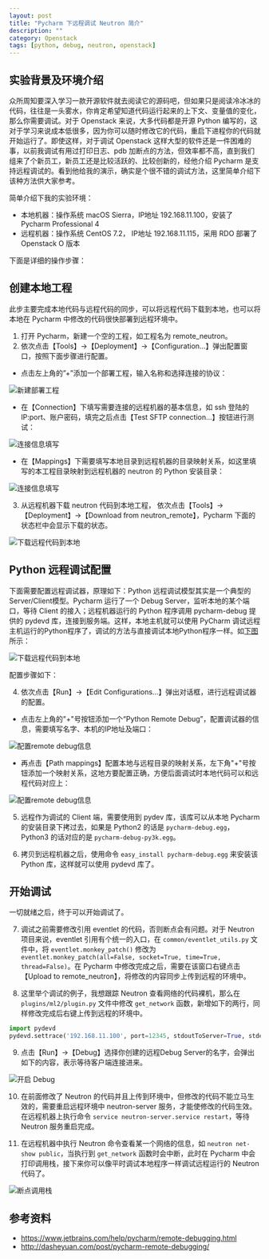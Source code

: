 ```yaml
---
layout: post
title: "Pycharm 下远程调试 Neutron 简介"
description: ""
category: Openstack
tags: [python, debug, neutron, openstack]
---
```


## 实验背景及环境介绍

众所周知要深入学习一款开源软件就去阅读它的源码吧，但如果只是阅读冷冰冰的代码，往往是一头雾水，你肯定希望知道代码运行起来的上下文、变量值的变化，那么你需要调试。对于 Openstack 来说，大多代码都是开源 Python 编写的，这对于学习来说成本低很多，因为你可以随时修改它的代码，重启下进程你的代码就开始运行了。即使这样，对于调试 Openstack 这样大型的软件还是一件困难的事，以前我调试有用过打印日志、pdb 加断点的方法，但效率都不高，直到我们组来了个新员工，新员工还是比较活跃的、比较创新的，经他介绍 Pycharm 是支持远程调试的。看到他给我的演示，确实是个很不错的调试方法，这里简单介绍下该种方法供大家参考。

简单介绍下我的实验环境：

* 本地机器：操作系统 macOS Sierra，IP地址 192.168.11.100，安装了 Pycharm Professional 4
* 远程机器：操作系统 CentOS 7.2， IP地址 192.168.11.115，采用 RDO 部署了 Openstack O 版本

下面是详细的操作步骤：

## 创建本地工程

此步主要完成本地代码与远程代码的同步，可以将远程代码下载到本地，也可以将本地在 Pycharm 中修改的代码很快部署到远程环境中。

1) 打开 Pycharm，新建一个空的工程，如工程名为 remote_neutron。
2) 依次点击【Tools】->【Deployment】->【Configuration...】弹出配置窗口，按照下面步骤进行配置。

* 点击左上角的”+”添加一个部署工程，输入名称和选择连接的协议：

![新建部署工程](../../../images/201709/20170922-00.png)

* 在【Connection】下填写需要连接的远程机器的基本信息，如 ssh 登陆的 IP:port、账户密码，填完之后点击【Test SFTP connection...】按钮进行测试：

![连接信息填写](../../../images/201709/20170922-01.png)

* 在【Mappings】下需要填写本地目录到远程机器的目录映射关系，如这里填写的本工程目录映射到远程机器的 neutron 的 Python 安装目录：

![连接信息填写](../../../images/201709/20170922-02.png)


3) 从远程机器下载 neutron 代码到本地工程， 依次点击【Tools】->【Deployment】->【Download from neutron_remote】，Pycharm 下面的状态栏中会显示下载的状态。

![下载远程代码到本地](../../../images/201709/20170922-03.png)


## Python 远程调试配置

下面需要配置远程调试器，原理如下：Python 远程调试模型其实是一个典型的Server/Client模型。Pycharm 运行了一个 Debug Server，监听本地的某个端口，等待 Client 的接入；远程机器运行的 Python 程序调用 pycharm-debug 提供的 pydevd 库，连接到服务端。这样，本地主机就可以使用 PyCharm 调试远程主机运行的Python程序了，调试的方法与直接调试本地Python程序一样。如[下图](http://dasheyuan.com/post/pycharm-remote-debugging/)所示：

![下载远程代码到本地](../../../images/201709/20170922-04.png)

配置步骤如下：

4) 依次点击【Run】->【Edit Configurations...】弹出对话框，进行远程调试器的配置。

* 点击左上角的"+"号按钮添加一个“Python Remote Debug”，配置调试器的信息，需要填写名字、本机的IP地址及端口：

![配置remote debug信息](../../../images/201709/20170922-05.png)

* 再点击【Path mappings】配置本地与远程目录的映射关系，左下角"+"号按钮添加一个映射关系，这地方要配置正确，方便后面调试时本地代码可以和远程代码对应上：

![配置remote debug信息](../../../images/201709/20170922-06.png)

5) 远程作为调试的 Client 端，需要使用到 pydev 库，该库可以从本地 Pycharm 的安装目录下拷过去，如果是 Python2 的话是 `pycharm-debug.egg`，Python3 的话对应的是 `pycharm-debug-py3k.egg`。

6) 拷贝到远程机器之后，使用命令 `easy_install pycharm-debug.egg` 来安装该 Python 库，这样就可以使用 pydevd 库了。

## 开始调试

一切就绪之后，终于可以开始调试了。

7) 调试之前需要修改引用 eventlet 的代码，否则断点会有问题。对于 Neutron 项目来说，eventlet 引用有个统一的入口，在 `common/eventlet_utils.py` 文件中，将 `eventlet.monkey_patch()` 修改为 `eventlet.monkey_patch(all=False, socket=True, time=True, thread=False)`。在 Pycharm 中修改完成之后，需要在该窗口右键点击【Upload to remote_neutron】，将修改的内容同步上传到远程的环境中。

8) 这里举个调试的例子，我想跟踪 Neutron 查看网络的代码裸机，那么在 `plugins/ml2/plugin.py` 文件中修改 `get_network` 函数，新增如下的两行，同样修改完成后右键上传到远程的环境中。

``` python
import pydevd
pydevd.settrace('192.168.11.100', port=12345, stdoutToServer=True, stderrToServer=True)
```

9) 点击【Run】->【Debug】选择你创建的远程Debug Server的名字，会弹出如下的内容，表示等待客户端连接进来。

![开启 Debug](../../../images/201709/20170922-07.png)

10) 在前面修改了 Neutron 的代码并且上传到环境中，但修改的代码不能立马生效的，需要重启远程环境中 neutron-server 服务，才能使修改的代码生效。在远程机器上执行命令 `service neutron-server.service restart`，等待 Neutron 服务重启完成。

11) 在远程机器中执行 Neutron 命令查看某一个网络的信息，如 `neutron net-show public`，当执行到 `get_network` 函数时会中断，此时在 Pycharm 中会打印调用栈，接下来你可以像平时调试本地程序一样调试远程运行的 Neutron 代码了。

![断点调用栈](../../../images/201709/20170922-08.png)


## 参考资料

* https://www.jetbrains.com/help/pycharm/remote-debugging.html
* http://dasheyuan.com/post/pycharm-remote-debugging/

